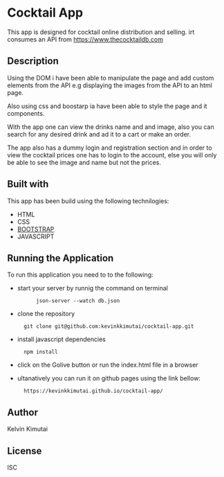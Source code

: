 
# Cocktail App
This app is designed for cocktail online distribution and selling.
irt consumes an API from https://www.thecocktaildb.com

## Description
Using the DOM i have been able to manipulate the page and add custom elements  from the API e.g displaying the images from the API to an html page.

Also using css and boostarp ia have been able to style the page and it components.

With the app one can view the drinks name and and image, also you can search for any desired drink and ad it to a cart or make an order.

The app also has a dummy login and registration section and in order to view the cocktail prices one has to login to the account, else you will only be able to see the image and name but not the prices.

## Built with
This app has been build using the following technilogies:
- HTML
- CSS
- [BOOTSTRAP](https://getbootstrap.com)
- JAVASCRIPT

## Running the Application
To run this application you need to to the following:

- start your server by runnig the command on terminal

            json-server --watch db.json
            
- clone the repository

        git clone git@github.com:kevinkkimutai/cocktail-app.git

- install javascript dependencies

        npm install

- click on the Golive button or run the index.html file in a browser

- ultanatively you can run it on github pages using the link bellow:

        https://kevinkkimutai.github.io/cocktail-app/

## Author

Kelvin Kimutai

## License
ISC